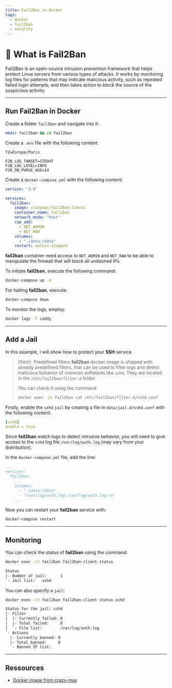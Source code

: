 ```yaml
---
title: Fail2Ban in Docker
tags:
  - docker
  - fail2ban
  - security
---
```

# 📛 What is Fail2Ban

Fail2Ban is an open-source intrusion prevention framework that helps protect Linux servers from various types of attacks. It works by monitoring log files for patterns that may indicate malicious activity, such as repeated failed login attempts, and then takes action to block the source of the suspicious activity.

---
## Run Fail2Ban in Docker

Create a folder `fail2ban` and navigate into it:

```bash
mkdir fail2ban && cd fail2ban
```

Create a `.env` file with the following content:

```env
TZ=Europe/Paris

F2B_LOG_TARGET=STDOUT
F2B_LOG_LEVEL=INFO
F2B_DB_PURGE_AGE=1d
```

Create a `docker-compose.yml` with the following content:

```yml
version: "3.9"

services:
  fail2ban:
    image: crazymax/fail2ban:latest
    container_name: fail2ban
    network_mode: "host"
    cap_add:
      - NET_ADMIN
      - NET_RAW
    volumes:
      - "./data:/data"
    restart: unless-stopped
```

**fail2ban** container need access to `NET_ADMIN` and `NET_RAW` to be able to manipulate the firewall that will block all undesired IPs.

To initiate **fail2ban**, execute the following command:

```bash
docker-compose up -d
```

For halting **fail2ban**, execute:

```bash
docker-compose down
```

To monitor the logs, employ:

```bash
docker logs -f caddy
``````

---
## Add a Jail

In this example, I will show how to protect your **SSH** service.

> [!hint]- Predefined filters
> **fail2ban** docker image is shipped with already predefined filters, that can be used to filter logs and detect malicious behavior of common softwares like `sshd`. They are located in the `/etc/fail2ban/filter.d` folder.
> 
> You can check it using the command:
> ```bash
> docker exec -it fail2ban cat /etc/fail2ban/filter.d/sshd.conf
>```

Firstly, enable the `sshd` `jail` by creating a file in `data/jail.d/sshd.conf` with the following content:

```yml
[sshd]
enable = true
```

Since **fail2ban** watch logs to detect intrusive behavior, you will need to give access to the `sshd` log file `/var/log/auth.log` (may vary from your distribution).

In the `docker-compose.yml` file, add the line:

```yml {7}
...
services:
  fail2ban:
    ...
    volumes:
      - "./data:/data"
      - "/var/log/auth.log:/var/log/auth.log:ro"
    ...
```

Now you can restart your **fail2ban** service with:

```bash
docker-compose restart
```

---
## Monitoring

You can check the status of **fail2ban** using the command:

```bash
docker exec -it fail2ban fail2ban-client status
```
```txt
Status  
|- Number of jail:      1  
`- Jail list:   sshd
```

You can also specify a `jail`:

```bash
docker exec -it fail2ban fail2ban-client status sshd
```
```txt
Status for the jail: sshd  
|- Filter  
|  |- Currently failed: 0  
|  |- Total failed:     0  
|  `- File list:        /var/log/auth.log  
`- Actions  
  |- Currently banned: 0  
  |- Total banned:     0  
  `- Banned IP list:
```

---
## Ressources
- [Docker image from crazy-max](https://github.com/crazy-max/docker-fail2ban/tree/master)